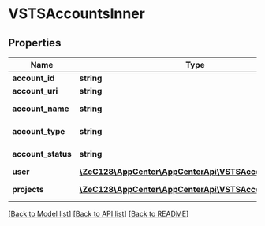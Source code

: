# VSTSAccountsInner

## Properties
Name | Type | Description | Notes
------------ | ------------- | ------------- | -------------
**account_id** | **string** | Account id | [optional] 
**account_uri** | **string** | Account uri | [optional] 
**account_name** | **string** | Account name | [optional] 
**account_type** | **string** | Account type | [optional] 
**account_status** | **string** | Account status | [optional] 
**user** | [**\ZeC128\AppCenter\AppCenterApi\VSTSAccountUser**](VSTSAccountUser.md) |  | [optional] 
**projects** | [**\ZeC128\AppCenter\AppCenterApi\VSTSAccountProjects[]**](VSTSAccountProjects.md) | Account projects | [optional] 

[[Back to Model list]](../README.md#documentation-for-models) [[Back to API list]](../README.md#documentation-for-api-endpoints) [[Back to README]](../README.md)


